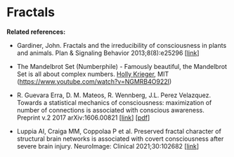 # Fractals

**Related references:**

- Gardiner, John. Fractals and the irreducibility of consciousness in plants and animals. Plan & Signaling Behavior 2013;8(8):e25296  [[link](https://www.ncbi.nlm.nih.gov/pmc/articles/PMC4005797)]

- The Mandelbrot Set (Numberphile) - Famously beautiful, the Mandelbrot Set is all about complex numbers. [Holly Krieger](https://www.dpmms.cam.ac.uk/~hk439), MIT (https://www.youtube.com/watch?v=NGMRB4O922I)

- R. Guevara Erra, D. M. Mateos, R. Wennberg, J.L. Perez Velazquez. Towards a statistical mechanics of consciousness: maximization of number of connections is associated with conscious awareness. Preprint v.2 2017 arXiv:1606.00821 [[link](https://arxiv.org/abs/1606.00821)] [[pdf](https://arxiv.org/pdf/1606.00821.pdf)]

- Luppia AI, Craiga MM, Coppolaa P et al. Preserved fractal character of structural brain networks is associated with covert consciousness after severe brain injury. NeuroImage: Clinical 2021;30:102682  [[link](https://www.sciencedirect.com/science/article/pii/S2213158221001261)]
